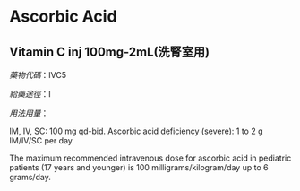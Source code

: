 # Ascorbic Acid

## Vitamin C inj 100mg-2mL(洗腎室用)

*藥物代碼*：IVC5

*給藥途徑*：I

*用法用量*：

IM, IV, SC: 100 mg qd-bid.
Ascorbic acid deficiency (severe): 1 to 2 g IM/IV/SC per day

The maximum recommended intravenous dose for ascorbic acid in pediatric patients (17 years and younger) is 100 milligrams/kilogram/day up to 6 grams/day.

